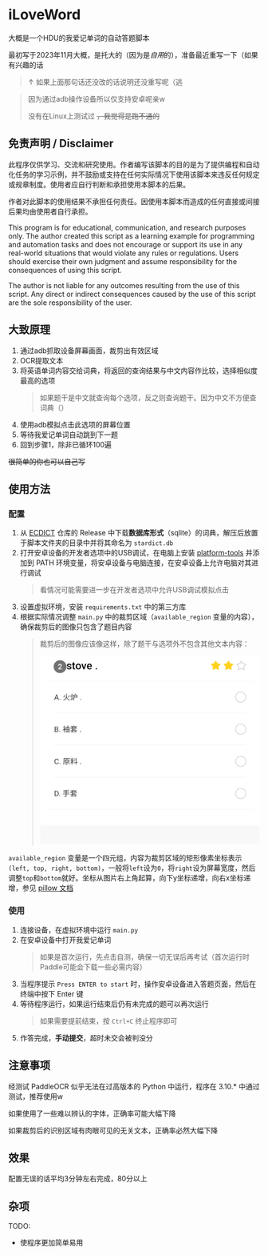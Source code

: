 # iLoveWord

大概是一个HDU的我爱记单词的自动答题脚本

最初写于2023年11月大概，是托大的（因为是*自用*的），准备最近重写一下（如果有兴趣的话

> ↑ 如果上面那句话还没改的话说明还没重写呢（逃

> 因为通过adb操作设备所以仅支持安卓呢亲w
>
> 没有在Linux上测试过 ~~，我觉得是跑不通的~~
>

## 免责声明 / Disclaimer

此程序仅供学习、交流和研究使用。作者编写该脚本的目的是为了提供编程和自动化任务的学习示例，并不鼓励或支持在任何实际情况下使用该脚本来违反任何规定或规章制度。使用者应自行判断和承担使用本脚本的后果。

作者对此脚本的使用结果不承担任何责任。因使用本脚本而造成的任何直接或间接后果均由使用者自行承担。

This program is for educational, communication, and research purposes only. The author created this script as a learning example for programming and automation tasks and does not encourage or support its use in any real-world situations that would violate any rules or regulations. Users should exercise their own judgment and assume responsibility for the consequences of using this script.

The author is not liable for any outcomes resulting from the use of this script. Any direct or indirect consequences caused by the use of this script are the sole responsibility of the user.

## 大致原理

1. 通过adb抓取设备屏幕画面，裁剪出有效区域
2. OCR提取文本
3. 将英语单词内容交给词典，将返回的查询结果与中文内容作比较，选择相似度最高的选项
   > 如果题干是中文就查询每个选项，反之则查询题干。因为中文不方便查词典（）
4. 使用adb模拟点击此选项的屏幕位置
5. 等待我爱记单词自动跳到下一题
6. 回到步骤1，除非已循环100遍

~~很简单的你也可以自己写~~

## 使用方法

### 配置

1. 从 [ECDICT](https://github.com/skywind3000/ECDICT) 仓库的 Release 中下载**数据库形式**（sqlite）的词典，解压后放置于脚本文件夹的目录中并将其命名为 `stardict.db`
2. 打开安卓设备的开发者选项中的USB调试，在电脑上安装 [platform-tools](https://developer.android.com/tools/releases/platform-tools?hl=zh-cn) 并添加到 PATH 环境变量，将安卓设备与电脑连接，在安卓设备上允许电脑对其进行调试
   > 看情况可能需要进一步在开发者选项中允许USB调试模拟点击
3. 设置虚拟环境，安装 `requirements.txt` 中的第三方库
4. 根据实际情况调整 `main.py` 中的裁剪区域（`available_region` 变量的内容），确保裁剪后的图像只包含了题目内容
   > 裁剪后的图像应该像这样，除了题干与选项外不包含其他文本内容：
   >
   > ![After Cropping](images/sample_en2zh.png)

`available_region` 变量是一个四元组，内容为裁剪区域的矩形像素坐标表示 `(left, top, right, bottom)`，一般将`left`设为`0`，将`right`设为屏幕宽度，然后调整`top`和`bottom`就好。坐标从图片右上角起算，向下y坐标递增，向右x坐标递增，参见 [pillow 文档](https://pillow.readthedocs.io/en/stable/reference/Image.html#PIL.Image.Image.crop)

### 使用

1. 连接设备，在虚拟环境中运行 `main.py`
2. 在安卓设备中打开我爱记单词
   > 如果是首次运行，先点击自测，确保一切无误后再考试（首次运行时Paddle可能会下载一些必需内容）
3. 当程序提示 `Press ENTER to start` 时，操作安卓设备进入答题页面，然后在终端中按下 Enter 键
4. 等待程序运行，如果运行结束后仍有未完成的题可以再次运行
   > 如果需要提前结束，按 `Ctrl+C` 终止程序即可
5. 作答完成，**手动提交**，超时未交会被判没分

## 注意事项

经测试 PaddleOCR 似乎无法在过高版本的 Python 中运行，程序在 3.10.* 中通过测试，推荐使用w

如果使用了一些难以辨认的字体，正确率可能大幅下降

如果裁剪后的识别区域有肉眼可见的无关文本，正确率必然大幅下降

## 效果

配置无误的话平均3分钟左右完成，80分以上

## 杂项

TODO:

- 使程序更加简单易用
